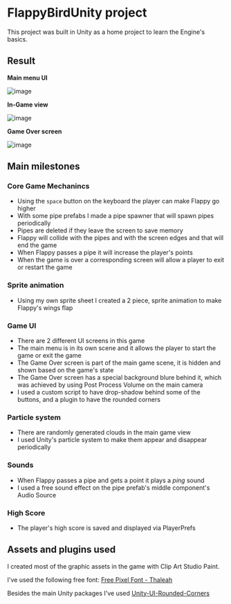 # FlappyBirdUnity project

This project was built in Unity as a home project to learn the Engine's basics.

## Result

**Main menu UI**

![image](https://github.com/benedekkata/FlappyBirdUnity/assets/35570314/63c644b0-d070-463b-a274-ca0d60425d54)

**In-Game view**

![image](https://github.com/benedekkata/FlappyBirdUnity/assets/35570314/c18cda5b-a4a4-4277-837a-b09c3574c253)

**Game Over screen**

![image](https://github.com/benedekkata/FlappyBirdUnity/assets/35570314/7337290c-a6de-4827-8b06-7f114b852eec)

## Main milestones

### Core Game Mechanincs

* Using the `space` button on the keyboard the player can make Flappy go higher
* With some pipe prefabs I made a pipe spawner that will spawn pipes periodically
* Pipes are deleted if they leave the screen to save memory
* Flappy will collide with the pipes and with the screen edges and that will end the game
* When Flappy passes a pipe it will increase the player's points
* When the game is over a corresponding screen will allow a player to exit or restart the game

### Sprite animation

* Using my own sprite sheet I created a 2 piece, sprite animation to make Flappy's wings flap

### Game UI

* There are 2 different UI screens in this game
* The main menu is in its own scene and it allows the player to start the game or exit the game
* The Game Over screen is part of the main game scene, it is hidden and shown based on the game's state
* The Game Over screen has a special background blure behind it, which was achieved by using Post Process Volume on the main camera
* I used a custom script to have drop-shadow behind some of the buttons, and a plugin to have the rounded corners

### Particle system

* There are randomly generated clouds in the main game view
* I used Unity's particle system to make them appear and disappear periodically

### Sounds

* When Flappy passes a pipe and gets a point it plays a _ping_ sound
* I used a free sound effect on the pipe prefab's middle component's Audio Source

### High Score

* The player's high score is saved and displayed via PlayerPrefs

## Assets and plugins used

I created most of the graphic assets in the game with Clip Art Studio Paint.

I've used the following free font: [Free Pixel Font - Thaleah](https://assetstore.unity.com/packages/2d/fonts/free-pixel-font-thaleah-140059)

Besides the main Unity packages I've used [Unity-UI-Rounded-Corners](https://github.com/kirevdokimov/Unity-UI-Rounded-Corners)
